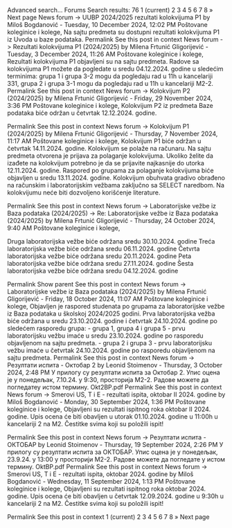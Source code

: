 Advanced search...
Forums
Search results: 76
1
(current)
2
3
4
5
6
7
8
»
Next page
News forum -> UUBP 2024/2025 rezultati kolokvijuma P1
by Miloš Bogdanović - Tuesday, 10 December 2024, 12:02 PM
Poštovane koleginice i kolege,
Na sajtu predmeta su dostupni rezultati kolokvijuma P1 iz Uvoda u baze podataka.
Permalink
See this post in context
News forum -> Rezultati kolokvijuma P1 (2024/2025)
by Milena Frtunić Gligorijević - Tuesday, 3 December 2024, 11:26 AM
Poštovane koleginice i kolege,
Rezultati kolokvijuma P1 objavljeni su na sajtu predmeta.
Radove sa kolokvijuma P1 možete da pogledate u sredu 04.12.2024. godine u sledećim terminima:
grupa 1 i grupa 3-2 mogu da pogledaju rad u 11h u kancelariji 331,
grupa 2 i grupa 3-1 mogu da pogledaju rad u 11h u kancelariji M2-2.
Permalink
See this post in context
News forum -> Kolokvijum P2 (2024/2025)
by Milena Frtunić Gligorijević - Friday, 29 November 2024, 3:36 PM
Poštovane koleginice i kolege,
Kolokvijum P2 iz predmeta Baze podataka biće održan u četvrtak 12.12.2024. godine.


Permalink
See this post in context
News forum -> Kolokvijum P1 (2024/2025)
by Milena Frtunić Gligorijević - Thursday, 7 November 2024, 11:17 AM
Poštovane koleginice i kolege,
Kolokvijum P1 biće održan u četvrtak 14.11.2024. godine. Kolokvijum se polaže na računaru. Na sajtu predmeta otvorena je prijava za polaganje kolokvijuma. Ukoliko želite da izađete na kolokvijum potrebno je da se prijavite najkasnije do utorka 12.11.2024. godine.
Raspored po grupama za polaganje kolokvijuma biće objavljen u sredu 13.11.2024. godine.
Kolokvijum obuhvata gradivo obrađeno na računskim i laboratorijskim vežbama zaključno sa SELECT naredbom.
Na kolokvijumu neće biti dozvoljeno korišćenje literature. 

Permalink
See this post in context
News forum -> Laboratorijske vežbe iz Baza podataka (2024/2025) -> Re: Laboratorijske vežbe iz Baza podataka (2024/2025)
by Milena Frtunić Gligorijević - Thursday, 24 October 2024, 9:40 AM
Poštovane koleginice i kolege,

Druga laboratorijska vežbe biće održana sredu 30.10.2024. godine
Treća laboratorijska vežbe biće održana sredu 06.11.2024. godine
Četvrta laboratorijska vežbe biće održana sredu 20.11.2024. godine
Peta laboratorijska vežbe biće održana sredu 27.11.2024. godine
Šesta laboratorijska vežbe biće održana sredu 04.12.2024. godine

Permalink
Show parent
See this post in context
News forum -> Laboratorijske vežbe iz Baza podataka (2024/2025)
by Milena Frtunić Gligorijević - Friday, 18 October 2024, 11:07 AM
Poštovane koleginice i kolege,
Objavljen je raspored studenata po grupama za laboratorijske vežbe iz Baza podataka u školskoj 2024/2025 godini.
Prva laboratorijska vežba biće održana u sredu 23.10.2024. godine i četvrtak 24.10.2024. godine po sledećem rasporedu grupa:
    - grupa 1, grupa 4 i grupa 5 - prvu laboratorijsku vežbu imaće u sredu 23.10.2024. godine po rasporedu objavljenom na sajtu predmeta.
    - grupa 2 i grupa 3 - prvu laboratorijsku vežbu imaće u četvrtak 24.10.2024. godine po rasporedu objavljenom na sajtu predmeta.
Permalink
See this post in context
News forum -> Резултати испита - Октобар 2
by Leonid Stoimenov - Thursday, 3 October 2024, 2:48 PM
У прилогу су резултати испита за Октобар 2.
Упис оцена је у понедељак, 7.10.24. у 9:30, просторија М2-2.
Радове можете да погледатеу истом термину.
Okt2BP.pdf
Permalink
See this post in context
News forum -> Smerovi US, T i E - rezultati ispita, oktobar II 2024. godine
by Miloš Bogdanović - Monday, 30 September 2024, 1:36 PM
Poštovane koleginice i kolege,
Objavljeni su rezultati ispitnog roka oktobar II 2024. godine.
Upis ocena će biti obavljen u utorak 01.10.2024. godine u 11:00h u kancelariji 2 na M2.
Čestitke svima koji su položili ispit!

Permalink
See this post in context
News forum -> Резултати испита - ОКТОБАР
by Leonid Stoimenov - Thursday, 19 September 2024, 2:26 PM
У прилогу су резултати испита за ОКТОБАР.
Упис оцена је у понедељак, 23.9.24. у 13:00 у просторији М2-2.
Радове можете да погледате у истом термину.
OktBP.pdf
Permalink
See this post in context
News forum -> Smerovi US, T i E - rezultati ispita, oktobar 2024. godine
by Miloš Bogdanović - Wednesday, 11 September 2024, 1:13 PM
Poštovane koleginice i kolege,
Objavljeni su rezultati ispitnog roka oktobar 2024. godine.
Upis ocena će biti obavljen u četvrtak 12.09.2024. godine u 9:30h u kancelariji 2 na M2.
Čestitke svima koji su položili ispit!


Permalink
See this post in context
1
(current)
2
3
4
5
6
7
8
»
Next page